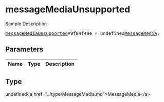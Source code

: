 # messageMediaUnsupported

Sample Description

<pre>
<a href="../constructor/messageMediaUnsupported.md">messageMediaUnsupported</a>#9f84f49e = undefined<a href="../type/MessageMedia.md">MessageMedia</a>;
</pre>

## Parameters

| Name | Type | Description |
|------|:----:|-------------|

## Type

undefined&lt;a href=&#34;../type/MessageMedia.md&#34;&gt;MessageMedia&lt;/a&gt;
